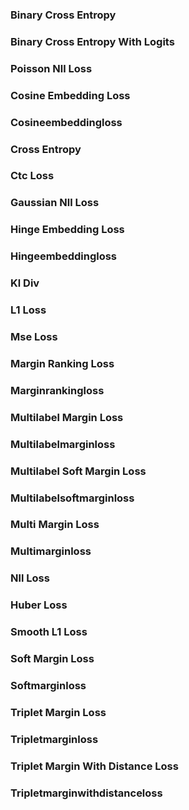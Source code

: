 ### Binary Cross Entropy
### Binary Cross Entropy With Logits
### Poisson Nll Loss
### Cosine Embedding Loss
### Cosineembeddingloss
### Cross Entropy
### Ctc Loss
### Gaussian Nll Loss
### Hinge Embedding Loss
### Hingeembeddingloss
### Kl Div
### L1 Loss
### Mse Loss
### Margin Ranking Loss
### Marginrankingloss
### Multilabel Margin Loss
### Multilabelmarginloss
### Multilabel Soft Margin Loss
### Multilabelsoftmarginloss
### Multi Margin Loss
### Multimarginloss
### Nll Loss
### Huber Loss
### Smooth L1 Loss
### Soft Margin Loss
### Softmarginloss
### Triplet Margin Loss
### Tripletmarginloss
### Triplet Margin With Distance Loss
### Tripletmarginwithdistanceloss
